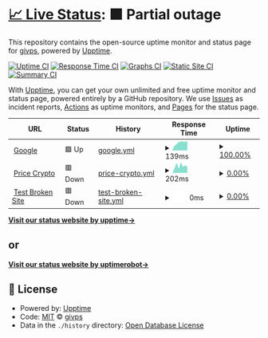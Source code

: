 # [📈 Live Status](https://status.givpn.my.id): <!--live status--> **🟧 Partial outage**

This repository contains the open-source uptime monitor and status page for [givps](https://status.givpn.my.id), powered by [Upptime](https://github.com/upptime/upptime).

[![Uptime CI](https://github.com/givps/upptime/workflows/Uptime%20CI/badge.svg)](https://github.com/givps/upptime/actions?query=workflow%3A%22Uptime+CI%22)
[![Response Time CI](https://github.com/givps/upptime/workflows/Response%20Time%20CI/badge.svg)](https://github.com/givps/upptime/actions?query=workflow%3A%22Response+Time+CI%22)
[![Graphs CI](https://github.com/givps/upptime/workflows/Graphs%20CI/badge.svg)](https://github.com/givps/upptime/actions?query=workflow%3A%22Graphs+CI%22)
[![Static Site CI](https://github.com/givps/upptime/workflows/Static%20Site%20CI/badge.svg)](https://github.com/givps/upptime/actions?query=workflow%3A%22Static+Site+CI%22)
[![Summary CI](https://github.com/givps/upptime/workflows/Summary%20CI/badge.svg)](https://github.com/givps/upptime/actions?query=workflow%3A%22Summary+CI%22)

With [Upptime](https://upptime.js.org), you can get your own unlimited and free uptime monitor and status page, powered entirely by a GitHub repository. We use [Issues](https://github.com/givps/upptime/issues) as incident reports, [Actions](https://github.com/givps/upptime/actions) as uptime monitors, and [Pages](https://status.givpn.my.id) for the status page.

<!--start: status pages-->
<!-- This summary is generated by Upptime (https://github.com/upptime/upptime) -->
<!-- Do not edit this manually, your changes will be overwritten -->
<!-- prettier-ignore -->
| URL | Status | History | Response Time | Uptime |
| --- | ------ | ------- | ------------- | ------ |
| <img alt="" src="https://icons.duckduckgo.com/ip3/google.com.ico" height="13"> [Google](https://google.com) | 🟩 Up | [google.yml](https://github.com/givps/upptime/commits/HEAD/history/google.yml) | <details><summary><img alt="Response time graph" src="./graphs/google/response-time-week.png" height="20"> 139ms</summary><br><a href="https://status.givpn.my.id/history/google"><img alt="Response time 205" src="https://img.shields.io/endpoint?url=https%3A%2F%2Fraw.githubusercontent.com%2Fgivps%2Fupptime%2FHEAD%2Fapi%2Fgoogle%2Fresponse-time.json"></a><br><a href="https://status.givpn.my.id/history/google"><img alt="24-hour response time 165" src="https://img.shields.io/endpoint?url=https%3A%2F%2Fraw.githubusercontent.com%2Fgivps%2Fupptime%2FHEAD%2Fapi%2Fgoogle%2Fresponse-time-day.json"></a><br><a href="https://status.givpn.my.id/history/google"><img alt="7-day response time 139" src="https://img.shields.io/endpoint?url=https%3A%2F%2Fraw.githubusercontent.com%2Fgivps%2Fupptime%2FHEAD%2Fapi%2Fgoogle%2Fresponse-time-week.json"></a><br><a href="https://status.givpn.my.id/history/google"><img alt="30-day response time 124" src="https://img.shields.io/endpoint?url=https%3A%2F%2Fraw.githubusercontent.com%2Fgivps%2Fupptime%2FHEAD%2Fapi%2Fgoogle%2Fresponse-time-month.json"></a><br><a href="https://status.givpn.my.id/history/google"><img alt="1-year response time 205" src="https://img.shields.io/endpoint?url=https%3A%2F%2Fraw.githubusercontent.com%2Fgivps%2Fupptime%2FHEAD%2Fapi%2Fgoogle%2Fresponse-time-year.json"></a></details> | <details><summary><a href="https://status.givpn.my.id/history/google">100.00%</a></summary><a href="https://status.givpn.my.id/history/google"><img alt="All-time uptime 100.00%" src="https://img.shields.io/endpoint?url=https%3A%2F%2Fraw.githubusercontent.com%2Fgivps%2Fupptime%2FHEAD%2Fapi%2Fgoogle%2Fuptime.json"></a><br><a href="https://status.givpn.my.id/history/google"><img alt="24-hour uptime 100.00%" src="https://img.shields.io/endpoint?url=https%3A%2F%2Fraw.githubusercontent.com%2Fgivps%2Fupptime%2FHEAD%2Fapi%2Fgoogle%2Fuptime-day.json"></a><br><a href="https://status.givpn.my.id/history/google"><img alt="7-day uptime 100.00%" src="https://img.shields.io/endpoint?url=https%3A%2F%2Fraw.githubusercontent.com%2Fgivps%2Fupptime%2FHEAD%2Fapi%2Fgoogle%2Fuptime-week.json"></a><br><a href="https://status.givpn.my.id/history/google"><img alt="30-day uptime 100.00%" src="https://img.shields.io/endpoint?url=https%3A%2F%2Fraw.githubusercontent.com%2Fgivps%2Fupptime%2FHEAD%2Fapi%2Fgoogle%2Fuptime-month.json"></a><br><a href="https://status.givpn.my.id/history/google"><img alt="1-year uptime 100.00%" src="https://img.shields.io/endpoint?url=https%3A%2F%2Fraw.githubusercontent.com%2Fgivps%2Fupptime%2FHEAD%2Fapi%2Fgoogle%2Fuptime-year.json"></a></details>
| <img alt="" src="https://icons.duckduckgo.com/ip3/crypto.givpn.my.id.ico" height="13"> [Price Crypto](https://crypto.givpn.my.id/) | 🟥 Down | [price-crypto.yml](https://github.com/givps/upptime/commits/HEAD/history/price-crypto.yml) | <details><summary><img alt="Response time graph" src="./graphs/price-crypto/response-time-week.png" height="20"> 202ms</summary><br><a href="https://status.givpn.my.id/history/price-crypto"><img alt="Response time 289" src="https://img.shields.io/endpoint?url=https%3A%2F%2Fraw.githubusercontent.com%2Fgivps%2Fupptime%2FHEAD%2Fapi%2Fprice-crypto%2Fresponse-time.json"></a><br><a href="https://status.givpn.my.id/history/price-crypto"><img alt="24-hour response time 175" src="https://img.shields.io/endpoint?url=https%3A%2F%2Fraw.githubusercontent.com%2Fgivps%2Fupptime%2FHEAD%2Fapi%2Fprice-crypto%2Fresponse-time-day.json"></a><br><a href="https://status.givpn.my.id/history/price-crypto"><img alt="7-day response time 202" src="https://img.shields.io/endpoint?url=https%3A%2F%2Fraw.githubusercontent.com%2Fgivps%2Fupptime%2FHEAD%2Fapi%2Fprice-crypto%2Fresponse-time-week.json"></a><br><a href="https://status.givpn.my.id/history/price-crypto"><img alt="30-day response time 214" src="https://img.shields.io/endpoint?url=https%3A%2F%2Fraw.githubusercontent.com%2Fgivps%2Fupptime%2FHEAD%2Fapi%2Fprice-crypto%2Fresponse-time-month.json"></a><br><a href="https://status.givpn.my.id/history/price-crypto"><img alt="1-year response time 289" src="https://img.shields.io/endpoint?url=https%3A%2F%2Fraw.githubusercontent.com%2Fgivps%2Fupptime%2FHEAD%2Fapi%2Fprice-crypto%2Fresponse-time-year.json"></a></details> | <details><summary><a href="https://status.givpn.my.id/history/price-crypto">0.00%</a></summary><a href="https://status.givpn.my.id/history/price-crypto"><img alt="All-time uptime 0.00%" src="https://img.shields.io/endpoint?url=https%3A%2F%2Fraw.githubusercontent.com%2Fgivps%2Fupptime%2FHEAD%2Fapi%2Fprice-crypto%2Fuptime.json"></a><br><a href="https://status.givpn.my.id/history/price-crypto"><img alt="24-hour uptime 0.00%" src="https://img.shields.io/endpoint?url=https%3A%2F%2Fraw.githubusercontent.com%2Fgivps%2Fupptime%2FHEAD%2Fapi%2Fprice-crypto%2Fuptime-day.json"></a><br><a href="https://status.givpn.my.id/history/price-crypto"><img alt="7-day uptime 0.00%" src="https://img.shields.io/endpoint?url=https%3A%2F%2Fraw.githubusercontent.com%2Fgivps%2Fupptime%2FHEAD%2Fapi%2Fprice-crypto%2Fuptime-week.json"></a><br><a href="https://status.givpn.my.id/history/price-crypto"><img alt="30-day uptime 1.38%" src="https://img.shields.io/endpoint?url=https%3A%2F%2Fraw.githubusercontent.com%2Fgivps%2Fupptime%2FHEAD%2Fapi%2Fprice-crypto%2Fuptime-month.json"></a><br><a href="https://status.givpn.my.id/history/price-crypto"><img alt="1-year uptime 0.00%" src="https://img.shields.io/endpoint?url=https%3A%2F%2Fraw.githubusercontent.com%2Fgivps%2Fupptime%2FHEAD%2Fapi%2Fprice-crypto%2Fuptime-year.json"></a></details>
| <img alt="" src="https://icons.duckduckgo.com/ip3/thissitedoesnotexist.koj.co.ico" height="13"> [Test Broken Site](https://thissitedoesnotexist.koj.co) | 🟥 Down | [test-broken-site.yml](https://github.com/givps/upptime/commits/HEAD/history/test-broken-site.yml) | <details><summary><img alt="Response time graph" src="./graphs/test-broken-site/response-time-week.png" height="20"> 0ms</summary><br><a href="https://status.givpn.my.id/history/test-broken-site"><img alt="Response time 0" src="https://img.shields.io/endpoint?url=https%3A%2F%2Fraw.githubusercontent.com%2Fgivps%2Fupptime%2FHEAD%2Fapi%2Ftest-broken-site%2Fresponse-time.json"></a><br><a href="https://status.givpn.my.id/history/test-broken-site"><img alt="24-hour response time 0" src="https://img.shields.io/endpoint?url=https%3A%2F%2Fraw.githubusercontent.com%2Fgivps%2Fupptime%2FHEAD%2Fapi%2Ftest-broken-site%2Fresponse-time-day.json"></a><br><a href="https://status.givpn.my.id/history/test-broken-site"><img alt="7-day response time 0" src="https://img.shields.io/endpoint?url=https%3A%2F%2Fraw.githubusercontent.com%2Fgivps%2Fupptime%2FHEAD%2Fapi%2Ftest-broken-site%2Fresponse-time-week.json"></a><br><a href="https://status.givpn.my.id/history/test-broken-site"><img alt="30-day response time 0" src="https://img.shields.io/endpoint?url=https%3A%2F%2Fraw.githubusercontent.com%2Fgivps%2Fupptime%2FHEAD%2Fapi%2Ftest-broken-site%2Fresponse-time-month.json"></a><br><a href="https://status.givpn.my.id/history/test-broken-site"><img alt="1-year response time 0" src="https://img.shields.io/endpoint?url=https%3A%2F%2Fraw.githubusercontent.com%2Fgivps%2Fupptime%2FHEAD%2Fapi%2Ftest-broken-site%2Fresponse-time-year.json"></a></details> | <details><summary><a href="https://status.givpn.my.id/history/test-broken-site">0.00%</a></summary><a href="https://status.givpn.my.id/history/test-broken-site"><img alt="All-time uptime 0.00%" src="https://img.shields.io/endpoint?url=https%3A%2F%2Fraw.githubusercontent.com%2Fgivps%2Fupptime%2FHEAD%2Fapi%2Ftest-broken-site%2Fuptime.json"></a><br><a href="https://status.givpn.my.id/history/test-broken-site"><img alt="24-hour uptime 0.00%" src="https://img.shields.io/endpoint?url=https%3A%2F%2Fraw.githubusercontent.com%2Fgivps%2Fupptime%2FHEAD%2Fapi%2Ftest-broken-site%2Fuptime-day.json"></a><br><a href="https://status.givpn.my.id/history/test-broken-site"><img alt="7-day uptime 0.00%" src="https://img.shields.io/endpoint?url=https%3A%2F%2Fraw.githubusercontent.com%2Fgivps%2Fupptime%2FHEAD%2Fapi%2Ftest-broken-site%2Fuptime-week.json"></a><br><a href="https://status.givpn.my.id/history/test-broken-site"><img alt="30-day uptime 1.38%" src="https://img.shields.io/endpoint?url=https%3A%2F%2Fraw.githubusercontent.com%2Fgivps%2Fupptime%2FHEAD%2Fapi%2Ftest-broken-site%2Fuptime-month.json"></a><br><a href="https://status.givpn.my.id/history/test-broken-site"><img alt="1-year uptime 0.00%" src="https://img.shields.io/endpoint?url=https%3A%2F%2Fraw.githubusercontent.com%2Fgivps%2Fupptime%2FHEAD%2Fapi%2Ftest-broken-site%2Fuptime-year.json"></a></details>

<!--end: status pages-->

[**Visit our status website by upptime→**](https://status.givpn.my.id)

## or

[**Visit our status website by uptimerobot→**](https://stats.uptimerobot.com/jwMlPilyGm)

## 📄 License

- Powered by: [Upptime](https://github.com/upptime/upptime)
- Code: [MIT](./LICENSE) © [givps](https://status.givpn.my.id)
- Data in the `./history` directory: [Open Database License](https://opendatacommons.org/licenses/odbl/1-0/)

